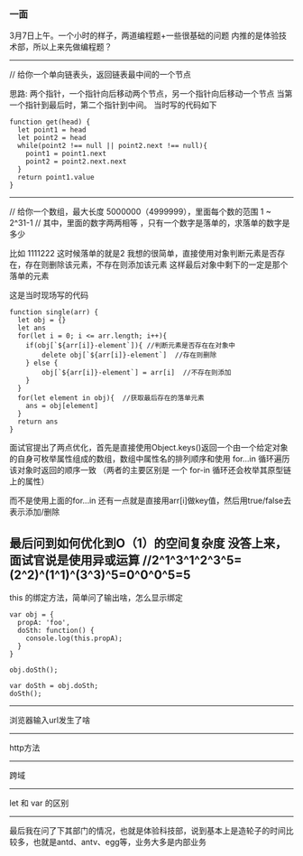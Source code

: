 ### 一面
3月7日上午。一个小时的样子，两道编程题+一些很基础的问题
内推的是体验技术部，所以上来先做编程题？

--- 
// 给你一个单向链表头，返回链表最中间的一个节点

思路: 两个指针，一个指针向后移动两个节点，另一个指针向后移动一个节点
当第一个指针到最后时，第二个指针到中间。
当时写的代码如下
```
function get(head) {
  let point1 = head
  let point2 = head
  while(point2 !== null || point2.next !== null){
    point1 = point1.next
    point2 = point2.next.next
  }
  return point1.value
}
```
--- 
// 给你一个数组，最大长度 5000000（4999999），里面每个数的范围 1 ~ 2^31-1
// 其中，里面的数字两两相等 ，只有一个数字是落单的，求落单的数字是多少

比如 1111222 这时候落单的就是2
我想的很简单，直接使用对象判断元素是否存在，存在则删除该元素，不存在则添加该元素
这样最后对象中剩下的一定是那个落单的元素

这是当时现场写的代码
```
function single(arr) {
  let obj = {}
  let ans
  for(let i = 0; i <= arr.length; i++){
  	if(obj[`${arr[i]}-element`]){ //判断元素是否存在在对象中
    	delete obj[`${arr[i]}-element`]  //存在则删除
    } else {
        obj[`${arr[i]}-element`] = arr[i]  //不存在则添加
    }
  }
  for(let element in obj){  //获取最后存在的落单元素
  	ans = obj[element]
  }
  return ans
}

```

面试官提出了两点优化，首先是直接使用Object.keys()返回一个由一个给定对象的自身可枚举属性组成的数组，数组中属性名的排列顺序和使用 for...in 循环遍历该对象时返回的顺序一致 （两者的主要区别是 一个 for-in 循环还会枚举其原型链上的属性）

而不是使用上面的for...in
还有一点就是直接用arr[i]做key值，然后用true/false去表示添加/删除

最后问到如何优化到O（1）的空间复杂度
没答上来，面试官说是使用异或运算
 //2^1^3^1^2^3^5=(2^2)^(1^1)^(3^3)^5=0^0^0^5=5 
--- 
this 的绑定方法，简单问了输出啥，怎么显示绑定

```
var obj = {
  propA: 'foo',
  doSth: function() {
    console.log(this.propA);
  }
}

obj.doSth();

var doSth = obj.doSth;
doSth();
```

--- 

浏览器输入url发生了啥

--- 
http方法

---

跨域

---

let 和 var 的区别

--- 
最后我在问了下其部门的情况，也就是体验科技部，说到基本上是造轮子的时间比较多，也就是antd、antv、egg等，业务大多是内部业务
